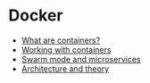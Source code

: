 # Docker

- [What are containers?](https://github.com/KiraDiShira/Docker/blob/master/WhatAreContainers/Readme.md#what-are-containers)
- [Working with containers](https://github.com/KiraDiShira/Docker/blob/master/WorkingWithContainers/Readme.md#working-with-containers)
- [Swarm mode and microservices](https://github.com/KiraDiShira/Docker/blob/master/SwarmModeAndMicroservices/Readme.md#swarm-mode-and-microservices)
- [Architecture and theory](https://github.com/KiraDiShira/Docker/blob/master/ArchitectureAndTheory/Readme.md#architecture-and-theory)
